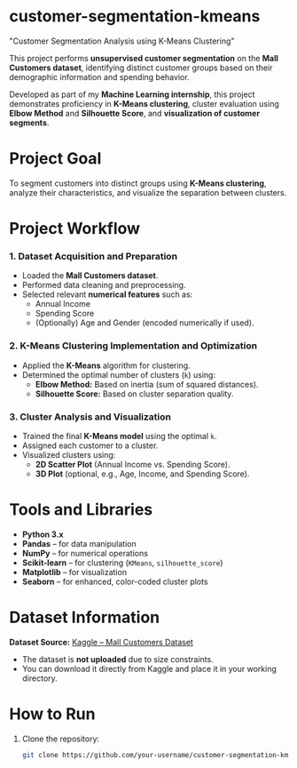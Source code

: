 # customer-segmentation-kmeans 
"Customer Segmentation Analysis using K-Means Clustering"

This project performs **unsupervised customer segmentation** on the **Mall Customers dataset**, identifying distinct customer groups based on their demographic information and spending behavior.

Developed as part of my **Machine Learning internship**, this project demonstrates proficiency in **K-Means clustering**, cluster evaluation using **Elbow Method** and **Silhouette Score**, and **visualization of customer segments**.

# Project Goal

To segment customers into distinct groups using **K-Means clustering**, analyze their characteristics, and visualize the separation between clusters.

# Project Workflow

### 1. Dataset Acquisition and Preparation
- Loaded the **Mall Customers dataset**.  
- Performed data cleaning and preprocessing.  
- Selected relevant **numerical features** such as:
  - Annual Income  
  - Spending Score  
  - (Optionally) Age and Gender (encoded numerically if used).  

### 2. K-Means Clustering Implementation and Optimization
- Applied the **K-Means** algorithm for clustering.  
- Determined the optimal number of clusters (`k`) using:
  - **Elbow Method:** Based on inertia (sum of squared distances).  
  - **Silhouette Score:** Based on cluster separation quality.  

### 3. Cluster Analysis and Visualization
- Trained the final **K-Means model** using the optimal `k`.  
- Assigned each customer to a cluster.  
- Visualized clusters using:
  - **2D Scatter Plot** (Annual Income vs. Spending Score).  
  - **3D Plot** (optional, e.g., Age, Income, and Spending Score).  

# Tools and Libraries
- **Python 3.x**
- **Pandas** – for data manipulation  
- **NumPy** – for numerical operations  
- **Scikit-learn** – for clustering (`KMeans`, `silhouette_score`)  
- **Matplotlib** – for visualization  
- **Seaborn** – for enhanced, color-coded cluster plots

# Dataset Information

**Dataset Source:** [Kaggle – Mall Customers Dataset](https://www.kaggle.com/datasets/vjchoudhary7/customer-segmentation-tutorial-in-python)
- The dataset is **not uploaded** due to size constraints.  
- You can download it directly from Kaggle and place it in your working directory.

# How to Run

1. Clone the repository:
   ```bash
   git clone https://github.com/your-username/customer-segmentation-kmeans.git
